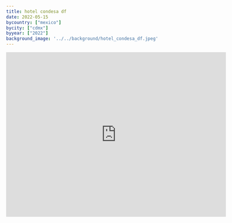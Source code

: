 ```yaml
---
title: hotel condesa df
date: 2022-05-15
bycountry: ["mexico"]
bycity: ["cdmx"]
byyear: ["2022"]
background_image: '../../background/hotel_condesa_df.jpeg'
---
```


<iframe src="https://www.google.com/maps/embed?pb=!1m18!1m12!1m3!1d3762.9124395700046!2d-99.17454882400055!3d19.41618884120321!2m3!1f0!2f0!3f0!3m2!1i1024!2i768!4f13.1!3m3!1m2!1s0x85d1fef8b0f24013%3A0x4be22117df194629!2sHotel%20CondesaDF!5e0!3m2!1sen!2sus!4v1701983735105!5m2!1sen!2sus" width="600" height="450" style="border:0;" allowfullscreen="" loading="lazy" referrerpolicy="no-referrer-when-downgrade"></iframe>